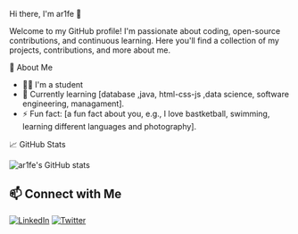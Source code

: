 Hi there, I'm ar1fe 👋

Welcome to my GitHub profile! I'm passionate about coding, open-source contributions, and continuous learning. Here you'll find a collection of my projects, contributions, and more about me.

🚀 About Me

- 👨‍💻 I'm a student
- 🌱 Currently learning [database ,java, html-css-js ,data science, software engineering, managament].
- ⚡ Fun fact: [a fun fact about you, e.g., I love bastketball, swimming, learning different languages and photography].


📈 GitHub Stats

![ar1fe's GitHub stats](https://github-readme-stats.vercel.app/api?username=ar1fe&show_icons=true&theme=radical)

## 📫 Connect with Me

[![LinkedIn]([https://img.shields.io/badge/-LinkedIn-0A66C2?logo=linkedin&logoColor=white&style=for-the-badge)](https://www.linkedin.com/in/your-profile/](https://www.linkedin.com/in/eslem-ersahin-b59446296/))
[![Twitter]([https://img.shields.io/badge/-Twitter-1DA1F2?logo=twitter&logoColor=white&style=for-the-badge)](https://twitter.com/your-profile](https://x.com/ares473e))
